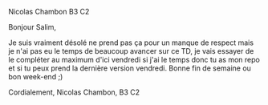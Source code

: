 Nicolas Chambon B3 C2


Bonjour Salim,

Je suis vraiment désolé ne prend pas ça pour un manque de respect mais je n'ai pas eu le temps de beaucoup avancer sur ce TD, je vais essayer de le compléter au maximum d'ici vendredi si j'ai le temps donc tu as mon repo et si tu peux prend la dernière version vendredi. Bonne fin de semaine ou bon week-end ;)

Cordialement,
Nicolas Chambon, B3 C2
